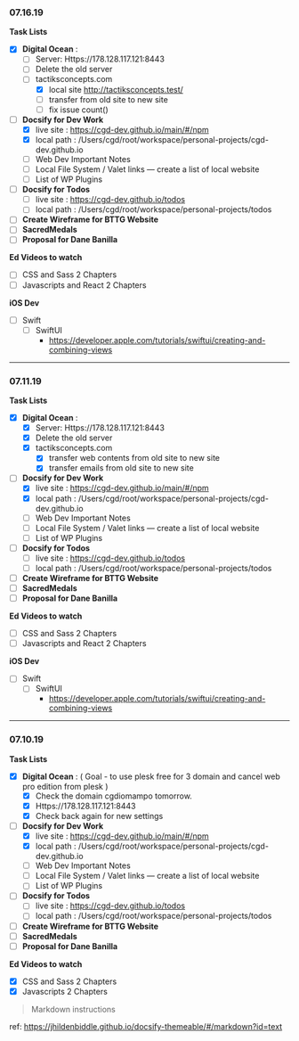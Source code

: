 ### 07.16.19

**Task Lists**

- [x] **Digital Ocean** :
  - [ ] Server: Https://178.128.117.121:8443
  - [ ] Delete the old server
  - [ ] tactiksconcepts.com
    - [x] local site http://tactiksconcepts.test/
    - [ ] transfer from old site to new site
    - [ ] fix issue count()
- [ ] **Docsify for Dev Work**
  - [x] live site : https://cgd-dev.github.io/main/#/npm
  - [x] local path : /Users/cgd/root/workspace/personal-projects/cgd-dev.github.io
  - [ ] Web Dev Important Notes
  - [ ] Local File System / Valet links — create a list of local website
  - [ ] List of WP Plugins
- [ ] **Docsify for Todos**
  - [ ] live site : https://cgd-dev.github.io/todos
  - [ ] local path : /Users/cgd/root/workspace/personal-projects/todos
- [ ] **Create Wireframe for BTTG Website**
- [ ] **SacredMedals**
- [ ] **Proposal for Dane Banilla**

**Ed Videos to watch**

- [ ] CSS and Sass 2 Chapters
- [ ] Javascripts and React 2 Chapters

**iOS Dev**

- [ ] Swift
  - [ ] SwiftUI
    - https://developer.apple.com/tutorials/swiftui/creating-and-combining-views

---

### 07.11.19

**Task Lists**

- [x] **Digital Ocean** :
  - [x] Server: Https://178.128.117.121:8443
  - [x] Delete the old server
  - [x] tactiksconcepts.com
    - [x] transfer web contents from old site to new site
    - [x] transfer emails from old site to new site
- [ ] **Docsify for Dev Work**
  - [x] live site : https://cgd-dev.github.io/main/#/npm
  - [x] local path : /Users/cgd/root/workspace/personal-projects/cgd-dev.github.io
  - [ ] Web Dev Important Notes
  - [ ] Local File System / Valet links — create a list of local website
  - [ ] List of WP Plugins
- [ ] **Docsify for Todos**
  - [ ] live site : https://cgd-dev.github.io/todos
  - [ ] local path : /Users/cgd/root/workspace/personal-projects/todos
- [ ] **Create Wireframe for BTTG Website**
- [ ] **SacredMedals**
- [ ] **Proposal for Dane Banilla**

**Ed Videos to watch**

- [ ] CSS and Sass 2 Chapters
- [ ] Javascripts and React 2 Chapters

**iOS Dev**

- [ ] Swift
  - [ ] SwiftUI
    - https://developer.apple.com/tutorials/swiftui/creating-and-combining-views

---

### 07.10.19

**Task Lists**

- [x] **Digital Ocean** : ( Goal - to use plesk free for 3 domain and cancel web pro edition from plesk )
  - [x] Check the domain cgdiomampo tomorrow.
  - [x] Https://178.128.117.121:8443
  - [x] Check back again for new settings
- [ ] **Docsify for Dev Work**
  - [x] live site : https://cgd-dev.github.io/main/#/npm
  - [x] local path : /Users/cgd/root/workspace/personal-projects/cgd-dev.github.io
  - [ ] Web Dev Important Notes
  - [ ] Local File System / Valet links — create a list of local website
  - [ ] List of WP Plugins
- [ ] **Docsify for Todos**
  - [ ] live site : https://cgd-dev.github.io/todos
  - [ ] local path : /Users/cgd/root/workspace/personal-projects/todos
- [ ] **Create Wireframe for BTTG Website**
- [ ] **SacredMedals**
- [ ] **Proposal for Dane Banilla**

**Ed Videos to watch**

- [x] CSS and Sass 2 Chapters
- [x] Javascripts 2 Chapters

> Markdown instructions

ref: https://jhildenbiddle.github.io/docsify-themeable/#/markdown?id=text
